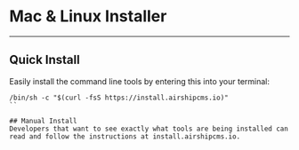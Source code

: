 # Mac & Linux Installer

---

## Quick Install
Easily install the command line tools by entering this into your terminal:
```
/bin/sh -c "$(curl -fsS https://install.airshipcms.io)"
``

## Manual Install
Developers that want to see exactly what tools are being installed can read and follow the instructions at install.airshipcms.io.
